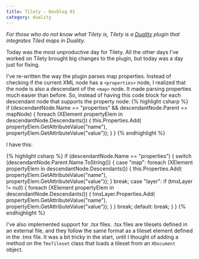```yaml
---
title: Tilety - Devblog 01
category: duality
---
```


*For those who do not know what Tilety is, Tilety is a [Duality](http://duality.adamslair.net/) plugin that integrates Tiled maps in Duality.*

Today was the most unproductive day for Tilety. All the other days I've worked on Tilety brought big changes to the plugin, but today was a day just for fixing.

I've re-written the way the plugin parses map properties. Instead of checking if the current XML node has a `<properties>` node, I realized that the node is also a descendant of the `<map>` node. It made parsing properties much easier than before. So, instead of having this code block for each descendant node that supports the property node:
{% highlight csharp %}
if (descendantNode.Name == "properties" && descendantNode.Parent == mapNode)
{
	foreach (XElement propertyElem in descendantNode.Descendants())
	{
		this.Properties.Add(
		propertyElem.GetAttributeValue("name"), 
		propertyElem.GetAttributeValue("value"));
	}
}
{% endhighlight %}

I have this:

{% highlight csharp %}
if (descendantNode.Name == "properties")
{
	switch (descendantNode.Parent.Name.ToString())
	{
		case "map":
			foreach (XElement propertyElem in descendantNode.Descendants())
			{
				this.Properties.Add(
				propertyElem.GetAttributeValue("name"), 
				propertyElem.GetAttributeValue("value"));
			}
			break;
		case "layer":
			if (tmxLayer != null)
			{
				foreach (XElement propertyElem in descendantNode.Descendants())
				{
					tmxLayer.Properties.Add(
					propertyElem.GetAttributeValue("name"), 
					propertyElem.GetAttributeValue("value"));
				}
			}
			break;
		default:
			break;
	}
}
{% endhighlight %}

I've also implemented support for *.tsx* files. .tsx files are tilesets defined in an external file, and they follow the same format as a tileset element defined in the .tmx file. It was a bit tricky in the start, until I thought of adding a method on the `TmxTileset` class that loads a tileset from an `XDocument` object.

